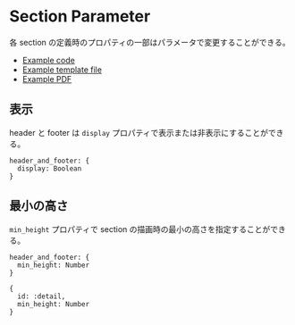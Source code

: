# Section Parameter

各 section の定義時のプロパティの一部はパラメータで変更することができる。

- [Example code](test_feature.rb)
- [Example template file](template.tlf)
- [Example PDF](expect.pdf)

## 表示

header と footer は `display` プロパティで表示または非表示にすることができる。

```
header_and_footer: {
  display: Boolean
}
```

## 最小の高さ

`min_height` プロパティで section の描画時の最小の高さを指定することができる。

```
header_and_footer: {
  min_height: Number
}
```

```
{
  id: :detail,
  min_height: Number
}
```
